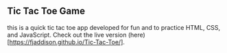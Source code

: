## Tic Tac Toe Game

this is a quick tic tac toe app developed for fun and to practice HTML, CSS, and JavaScript. Check out the live version (here)[https://fjaddison.github.io/Tic-Tac-Toe/].